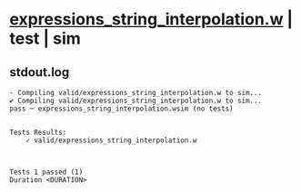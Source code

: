 # [expressions_string_interpolation.w](../../../../examples/tests/valid/expressions_string_interpolation.w) | test | sim

## stdout.log
```log
- Compiling valid/expressions_string_interpolation.w to sim...
✔ Compiling valid/expressions_string_interpolation.w to sim...
pass ─ expressions_string_interpolation.wsim (no tests)
 

Tests Results:
    ✓ valid/expressions_string_interpolation.w



Tests 1 passed (1) 
Duration <DURATION>

```

